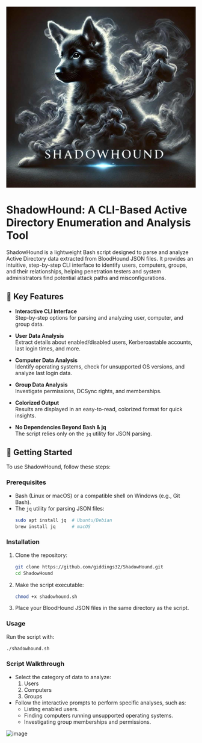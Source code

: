 ![Logo](./ShadowHound.jpg)

# ShadowHound: A CLI-Based Active Directory Enumeration and Analysis Tool

ShadowHound is a lightweight Bash script designed to parse and analyze Active Directory data extracted from BloodHound JSON files. It provides an intuitive, step-by-step CLI interface to identify users, computers, groups, and their relationships, helping penetration testers and system administrators find potential attack paths and misconfigurations.

## 🎯 Key Features
- **Interactive CLI Interface**  
  Step-by-step options for parsing and analyzing user, computer, and group data.
  
- **User Data Analysis**  
  Extract details about enabled/disabled users, Kerberoastable accounts, last login times, and more.

- **Computer Data Analysis**  
  Identify operating systems, check for unsupported OS versions, and analyze last login data.

- **Group Data Analysis**  
  Investigate permissions, DCSync rights, and memberships.

- **Colorized Output**  
  Results are displayed in an easy-to-read, colorized format for quick insights.

- **No Dependencies Beyond Bash & jq**  
  The script relies only on the `jq` utility for JSON parsing.

## 🚀 Getting Started
To use ShadowHound, follow these steps:

### Prerequisites
- Bash (Linux or macOS) or a compatible shell on Windows (e.g., Git Bash).
- The `jq` utility for parsing JSON files:
  ```bash
  sudo apt install jq  # Ubuntu/Debian
  brew install jq      # macOS
  ```

### Installation
1. Clone the repository:
   ```bash
   git clone https://github.com/giddings32/ShadowHound.git
   cd ShadowHound
   ```
2. Make the script executable:
   ```bash
   chmod +x shadowhound.sh
   ```

3. Place your BloodHound JSON files in the same directory as the script.

### Usage
Run the script with:
```bash
./shadowhound.sh
```

### Script Walkthrough
- Select the category of data to analyze:
  1. Users
  2. Computers
  3. Groups
- Follow the interactive prompts to perform specific analyses, such as:
  - Listing enabled users.
  - Finding computers running unsupported operating systems.
  - Investigating group memberships and permissions.


![image](https://user-images.githubusercontent.com/75488156/233803442-85148459-6a3c-41f9-ac49-ebaa191b5772.png)

